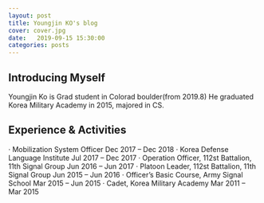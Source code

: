 ```yaml
---
layout: post
title: Youngjin KO's blog
cover: cover.jpg
date:   2019-09-15 15:30:00
categories: posts
---
```


## Introducing Myself

Youngjin Ko is Grad student in Colorad boulder(from 2019.8)
He graduated Korea Military Academy in 2015, majored in CS.

## Experience & Activities

· Mobilization System Officer	Dec 2017 – Dec 2018
· Korea Defense Language Institute Jul 2017 – Dec 2017
· Operation Officer, 112st Battalion, 11th Signal Group	Jun 2016 – Jun 2017
· Platoon Leader, 112st Battalion, 11th Signal Group Jun 2015 – Jun 2016
· Officer’s Basic Course, Army Signal School  Mar 2015 – Jun 2015
· Cadet, Korea Military Academy	   Mar 2011 – Mar 2015

